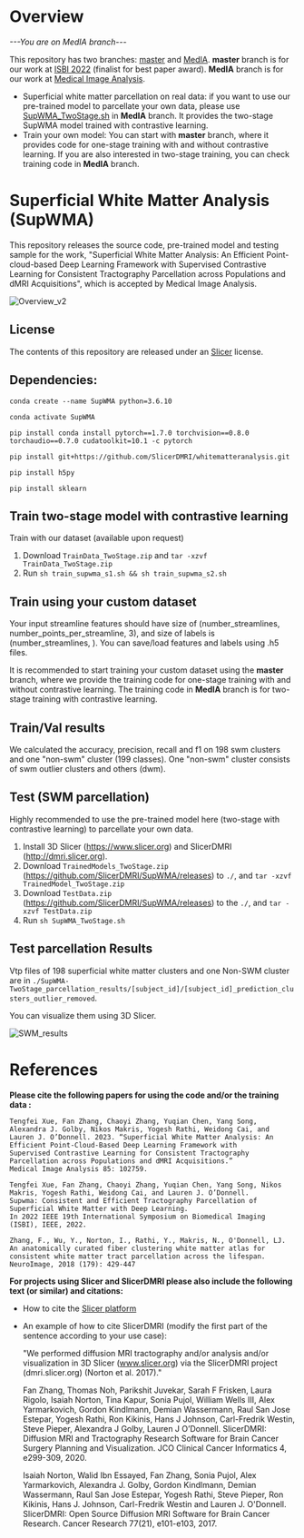 # Overview
*---You are on MedIA branch---*

This repository has two branches: [master](https://github.com/SlicerDMRI/SupWMA/tree/master) and [MedIA](https://github.com/SlicerDMRI/SupWMA/tree/MedIA). **master** branch is for our work at [ISBI 2022](https://arxiv.org/abs/2201.12528) (finalist for best paper award). **MedIA** branch is for our work at [Medical Image Analysis](https://arxiv.org/abs/2207.08975).
* Superficial white matter parcellation on real data: if you want to use our pre-trained model to parcellate your own data, please use [SupWMA_TwoStage.sh](https://github.com/SlicerDMRI/SupWMA/blob/MedIA/SupWMA_TwoStage.sh) in **MedIA** branch. It provides the two-stage SupWMA model trained with contrastive learning.
* Train your own model: You can start with **master** branch, where it provides code for one-stage training with and without contrastive learning. If you are also interested in two-stage training, you can check training code in **MedIA** branch. 


# Superficial White Matter Analysis (SupWMA)

This repository releases the source code, pre-trained model and testing sample for the work, "Superficial White Matter Analysis: An Efficient Point-cloud-based Deep Learning Framework with Supervised Contrastive Learning for Consistent Tractography Parcellation across Populations and dMRI Acquisitions", which is accepted by Medical Image Analysis.

![Overview_v2](https://user-images.githubusercontent.com/56477109/225226208-e5eea434-29b6-40b9-9ace-8e8f5e1b224c.png)

## License

The contents of this repository are released under an [Slicer](LICENSE) license.

## Dependencies:

  `conda create --name SupWMA python=3.6.10`
  
  `conda activate SupWMA`
  
  `pip install conda install pytorch==1.7.0 torchvision==0.8.0 torchaudio==0.7.0 cudatoolkit=10.1 -c pytorch`
  
  `pip install git+https://github.com/SlicerDMRI/whitematteranalysis.git`
  
  `pip install h5py`
  
  `pip install sklearn`


## Train two-stage model with contrastive learning
Train with our dataset (available upon request)
1. Download `TrainData_TwoStage.zip` and `tar -xzvf TrainData_TwoStage.zip`
2. Run `sh train_supwma_s1.sh && sh train_supwma_s2.sh`

## Train using your custom dataset
Your input streamline features should have size of (number_streamlines, number_points_per_streamline, 3), and size of labels is (number_streamlines, ). You can save/load features and labels using .h5 files.

It is recommended to start training your custom dataset using the **master** branch, where we provide the training code for one-stage training with and without contrastive learning. The training code in **MedIA** branch is for two-stage training with contrastive learning.

## Train/Val results
We calculated the accuracy, precision, recall and f1 on 198 swm clusters and one "non-swm" cluster (199 classes). One "non-swm" cluster consists of swm outlier clusters and others (dwm).

## Test (SWM parcellation)
Highly recommended to use the pre-trained model here (two-stage with contrastive learning) to parcellate your own data.
1. Install 3D Slicer (https://www.slicer.org) and SlicerDMRI (http://dmri.slicer.org).
2. Download `TrainedModels_TwoStage.zip` (https://github.com/SlicerDMRI/SupWMA/releases) to `./`, and `tar -xzvf TrainedModel_TwoStage.zip`
3. Download `TestData.zip` (https://github.com/SlicerDMRI/SupWMA/releases) to the `./`, and `tar -xzvf TestData.zip`
4. Run `sh SupWMA_TwoStage.sh`

## Test parcellation Results

Vtp files of 198 superficial white matter clusters and one Non-SWM cluster are in `./SupWMA-TwoStage_parcellation_results/[subject_id]/[subject_id]_prediction_clusters_outlier_removed`. 

You can visualize them using 3D Slicer.

![SWM_results](https://user-images.githubusercontent.com/56477109/150535586-28f30123-5fd1-4a9c-a81e-499d5abfd65d.png)

# References

**Please cite the following papers for using the code and/or the training data :**
    
    Tengfei Xue, Fan Zhang, Chaoyi Zhang, Yuqian Chen, Yang Song, Alexandra J. Golby, Nikos Makris, Yogesh Rathi, Weidong Cai, and   
    Lauren J. O’Donnell. 2023. “Superficial White Matter Analysis: An Efficient Point-Cloud-Based Deep Learning Framework with  
    Supervised Contrastive Learning for Consistent Tractography Parcellation across Populations and dMRI Acquisitions.” 
    Medical Image Analysis 85: 102759.
  
    Tengfei Xue, Fan Zhang, Chaoyi Zhang, Yuqian Chen, Yang Song, Nikos Makris, Yogesh Rathi, Weidong Cai, and Lauren J. O’Donnell. 
    Supwma: Consistent and Efficient Tractography Parcellation of Superficial White Matter with Deep Learning.
    In 2022 IEEE 19th International Symposium on Biomedical Imaging (ISBI), IEEE, 2022.

    Zhang, F., Wu, Y., Norton, I., Rathi, Y., Makris, N., O'Donnell, LJ. 
    An anatomically curated fiber clustering white matter atlas for consistent white matter tract parcellation across the lifespan. 
    NeuroImage, 2018 (179): 429-447

**For projects using Slicer and SlicerDMRI please also include the following text (or similar) and citations:**

* How to cite the [Slicer platform](http://wiki.slicer.org/slicerWiki/index.php/CitingSlicer)
* An example of how to cite SlicerDMRI (modify the first part of the sentence according to your use case):

    "We performed diffusion MRI tractography and/or analysis and/or visualization in 3D Slicer (www.slicer.org) via the SlicerDMRI project (dmri.slicer.org) (Norton et al. 2017)."
    
    Fan Zhang, Thomas Noh, Parikshit Juvekar, Sarah F Frisken, Laura Rigolo, Isaiah Norton, Tina Kapur, Sonia Pujol, William Wells III, Alex Yarmarkovich, Gordon Kindlmann, Demian Wassermann, Raul San Jose Estepar, Yogesh Rathi, Ron Kikinis, Hans J Johnson, Carl-Fredrik Westin, Steve Pieper, Alexandra J Golby, Lauren J O’Donnell. 
    SlicerDMRI: Diffusion MRI and Tractography Research Software for Brain Cancer Surgery Planning and Visualization. 
    JCO Clinical Cancer Informatics 4, e299-309, 2020.

    Isaiah Norton, Walid Ibn Essayed, Fan Zhang, Sonia Pujol, Alex Yarmarkovich, Alexandra J. Golby, Gordon Kindlmann, Demian Wassermann, Raul San Jose Estepar, Yogesh Rathi, Steve Pieper, Ron Kikinis, Hans J. Johnson, Carl-Fredrik Westin and Lauren J. O'Donnell. 
    SlicerDMRI: Open Source Diffusion MRI Software for Brain Cancer Research. Cancer Research 77(21), e101-e103, 2017.

